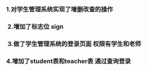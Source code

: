 ### 
###  1.对学生管理系统实现了增删改查的操作
###  2.增加了标志位 sign
###  3.做了学生管理系统的登录页面 权限有学生和老师
###  4.增加了student表和teacher表 通过查询登录

